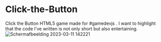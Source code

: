 # Click-the-Button
Click the Button HTML5 game made for #gamedevjs . I want to highlight that the code I've written is not only short but also entertaining.
![Schermafbeelding 2023-03-11 142221](https://user-images.githubusercontent.com/24913656/224487270-56a479c0-4be2-45d4-bedf-a29407fa14bc.png)

